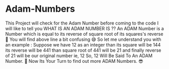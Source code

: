 # Adam-Numbers
This Project will check for the Adam Number 
before coming to the code I will like to tell you WHAT IS AN ADAM NUMBER IS ??
An ADAM Number is a Number which is equal to its reverse of square root of its squares's reverse 🤔
You will find above line a bit confusing 😅
So let me understand you with an example :
Suppose we have 12 as an integer
than its square will be 144
its reverse will be 441
than square root of 441 will be 21
and finally reverse of 21 will be our original number ie, 12
So, 12 Will Be Said To An ADAM Number. 🥳
Now Its Your Turn to find out more ADAM Numbers. 😎
